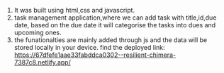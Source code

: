1) It was built using html,css and javascript.
2) task management application,where we can add task with title,id,due date, based on the due date it will categorise the tasks into dues and upcoming ones.
3) the funationalties are mainly added through js and the data will be stored locally in your device.
find the deployed link: https://67dfefe1aae33fabddca0302--resilient-chimera-7387c8.netlify.app/
